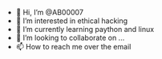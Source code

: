 - 👋 Hi, I’m @AB00007
- 👀 I’m interested in ethical hacking
- 🌱 I’m currently learning paython and linux
- 💞️ I’m looking to collaborate on ...
- 📫 How to reach me over the email

<!---
AB00007/AB00007 is a ✨ special ✨ repository because its `README.md` (this file) appears on your GitHub profile.
You can click the Preview link to take a look at your changes.
--->
